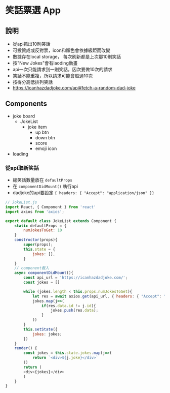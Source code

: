 # 笑話票選 App
## 說明
- 從api抓出10則笑話
- 可投贊成或反對票，icon和顏色會依據級距而改變
- 數據存在local storage， 每次刷新都是上次那10則笑話
- 按"New Jokes"會有laoding動畫
- api一次只能請求到一則笑話，因次要做10次的請求
- 笑話不能重複，所以請求可能會超過10次
- 按得分高低排列笑話
- https://icanhazdadjoke.com/api#fetch-a-random-dad-joke
## Components
- joke board
    - JokeList
        - joke item
            - up btn
            - down btn
            - score
            - emoji icon
- loading
### 從api取新笑話
- 總笑話數量放在 `defaultProps`
- 在 `componentDidMount()` 執行api
- dadjoke的api要設定 `{ headers: { "Accept": "application/json" }}`
```javascript
// JokeList.js
import React, { Component } from 'react'
import axios from 'axios';

export default class JokeList extends Component {
    static defaultProps = {
        numJokesToGet: 10
    }
    constroctor(props){
        super(props);
        this.state = {
            jokes: [],
        }
    }
    // component載入
    async componentDidMount(){
        const api_url = 'https://icanhazdadjoke.com/';
        const jokes = []

        while (jokes.length < this.props.numJokesToGet){
            let res = await axios.get(api_url, { headers: { "Accept": "application/json" }});
            jokes.map(j=>(
                if(res.data.id != j.id){
                    jokes.push(res.data);
                }
            ))
        }
        this.setState({
            jokes: jokes;
        })
    }
    render() {
        const jokes = this.state.jokes.map(j=>(
            return `<div>${j.joke}</div>`
        ))
        return (
        <div>{jokes}</div>
        )
    }
}
```
### 
```javascript
```
### 
```javascript
```
### 
```javascript
```